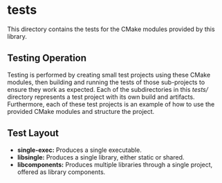# tests

This directory contains the tests for the CMake modules provided by this library.

## Testing Operation

Testing is performed by creating small test projects using these CMake modules, then building and running the tests of
those sub-projects to ensure they work as expected. Each of the subdirectories in this *tests/* directory represents a
test project with its own build and artifacts. Furthermore, each of these test projects is an example of how to use the
provided CMake modules and structure the project.

## Test Layout

- **single-exec:** Produces a single executable.
- **libsingle:** Produces a single library, either static or shared.
- **libcomponents:** Produces multiple libraries through a single project, offered as library components.
